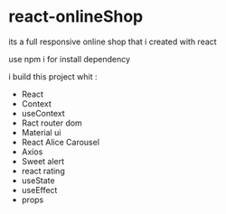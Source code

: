 # react-onlineShop
its a full responsive online shop that i created with react

use npm i for install dependency

i build this project whit :
- React
- Context
- useContext
- Ract router dom
- Material ui
- React Alice Carousel
- Axios
- Sweet alert
- react rating
- useState
- useEffect
- props
